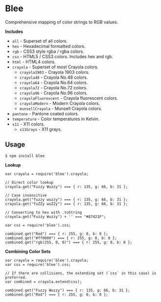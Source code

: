 # Blee

Comprehensive mapping of color strings to RGB values.

**Includes**
* `all` - Superset of all colors.
* `hex` - Hexadecimal formatted colors.
* `rgb` - CSS3 style rgba / rgba colors.
* `css` - HTML5 / CSS3 colors. Includes hex and rgb.
* `html` - HTML4 colors.
* `crayola` - Superset of most Crayola colors.
    * `crayola1903` - Crayola 1903 colors.
    * `crayola48` - Crayola No.48 colors.
    * `crayola64` - Crayola No.64 colors.
    * `crayola72` - Crayola No.72 colors.
    * `crayola96` - Crayola No.96 colors.
    * `crayolaFluorescent` - Crayola fluorescent colors.
    * `crayolaModern` - Modern Crayola colors.
    * `munsellCrayola` - Munsell Crayola colors.
* `pantone` - Pantone coated colors.
* `temperature` - Color temperatures in Kelvin.
* `x11` - X11 colors.
    * `x11Grays` - X11 grays.

## Usage

```
$ npm install blee
```

**Lookup**
```
var crayola = require('blee').crayola;

// Direct color lookup
crayola.get("Fuzzy Wuzzy") === { r: 135, g: 66, b: 31 };

// Case insensitive
crayola.get("fuzzy wuzzy") === { r: 135, g: 66, b: 31 };
crayola.get("fuZZy wuZZy") === { r: 135, g: 66, b: 31 };

// Converting to hex with .toString
crayola.get("Fuzzy Wuzzy") + '' === "#87421F";
```

```
var css = require('blee').css;

combined.get("Red") === { r: 255, g: 0, b: 0 };
combined.get("#ff0000") === { r: 255, g: 0, b: 0 };
combined.get("rgb(255, 0, 0)") === { r: 255, g: 0, b: 0 };
```

**Combining Color Sets**
```
var crayola = require('blee').crayola;
var css = require('blee').css;

// If there are collisions, the extending set (`css` in this case) is preferred.
var combined = crayola.extend(css);

combined.get("Fuzzy Wuzzy") === { r: 135, g: 66, b: 31 };
combined.get("Red") === { r: 255, g: 0, b: 0 };
```

